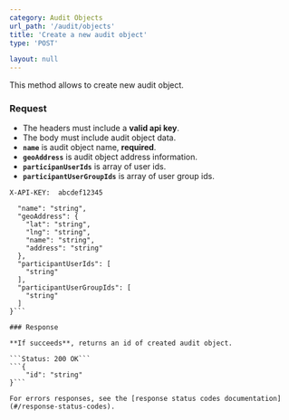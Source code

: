 ```yaml
---
category: Audit Objects
url_path: '/audit/objects'
title: 'Create a new audit object'
type: 'POST'

layout: null
---
```


This method allows to create new audit object.

### Request

* The headers must include a **valid api key**.
* The body must include audit object data.
* **`name`** is audit object name, **required**.
* **`geoAddress`** is audit object address information.
* **`participanUserIds`** is array of user ids.
* **`participantUserGroupIds`** is array of user group ids.

```X-API-KEY:  abcdef12345```

```{
  "name": "string",
  "geoAddress": {
    "lat": "string",
    "lng": "string",
    "name": "string",
    "address": "string"
  },
  "participantUserIds": [
    "string"
  ],
  "participantUserGroupIds": [
    "string"
  ]
}```

### Response

**If succeeds**, returns an id of created audit object.

```Status: 200 OK```
```{
    "id": "string"   
}```

For errors responses, see the [response status codes documentation](#/response-status-codes).
